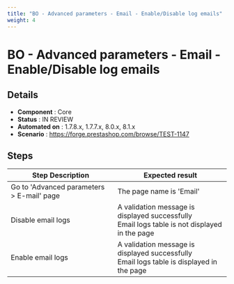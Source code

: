 ```yaml
---
title: "BO - Advanced parameters - Email - Enable/Disable log emails"
weight: 4
---
```


# BO - Advanced parameters - Email - Enable/Disable log emails
## Details
* **Component** : Core
* **Status** : IN REVIEW
* **Automated on** : 1.7.8.x, 1.7.7.x, 8.0.x, 8.1.x
* **Scenario** : https://forge.prestashop.com/browse/TEST-1147

## Steps
| Step Description | Expected result |
| ----- | ----- |
| Go to 'Advanced parameters > E-mail' page | The page name is 'Email' |
| Disable email logs | A validation message is displayed successfully<br>Email logs table is not displayed in the page |
| Enable email logs | A validation message is displayed successfully<br>Email logs table is displayed in the page |
